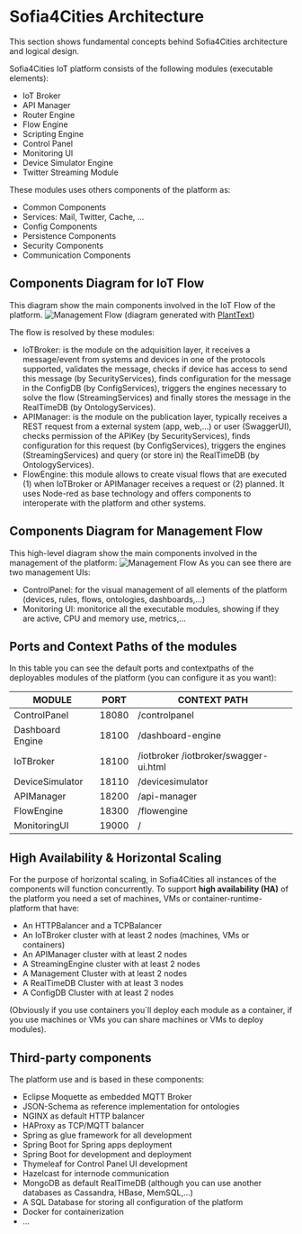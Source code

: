 Sofia4Cities Architecture
============================

This section shows fundamental concepts behind Sofia4Cities architecture and logical design.

Sofia4Cities IoT platform consists of the following modules (executable elements):

- IoT Broker
- API Manager
- Router Engine
- Flow Engine
- Scripting Engine
- Control Panel
- Monitoring UI
- Device Simulator Engine
- Twitter Streaming Module

These modules uses others components of the platform as:

- Common Components
- Services: Mail, Twitter, Cache, ...
- Config Components
- Persistence Components
- Security Components
- Communication Components

## Components Diagram for IoT Flow
This diagram show the main components involved in the IoT Flow of the platform.
![Management Flow](iot_diagram.txt.png)
(diagram generated with [PlantText](https://www.planttext.com))

The flow is resolved by these modules:

- IoTBroker: is the module on the adquisition layer, it receives a message/event from systems and devices in one of the protocols supported, validates the message, checks if device has access to send this message (by SecurityServices), finds configuration for the message in the ConfigDB (by ConfigServices), triggers the engines necessary to solve the flow (StreamingServices) and finally stores the message in the RealTimeDB (by OntologyServices).
- APIManager: is the module on the publication layer, typically receives a REST request from a external system (app, web,...) or user (SwaggerUI), checks permission of the APIKey (by SecurityServices), finds configuration for this request (by ConfigServices), triggers the engines (StreamingServices) and query  (or store in) the RealTimeDB (by OntologyServices).
- FlowEngine: this module allows to create visual flows that are executed (1) when IoTBroker or APIManager receives a request or (2) planned. It uses Node-red as base technology and offers components to interoperate with the platform and other systems.


## Components Diagram for Management Flow
This high-level diagram show the main components involved in the management of the platform:
![Management Flow](management_diagram.txt.png) 
As you can see there are two management UIs:

- ControlPanel: for the visual management of all elements of the platform (devices, rules, flows, ontologies, dashboards,...)
- Monitoring UI: monitorice all the executable modules, showing if they are active, CPU and memory use, metrics,...

## Ports and  Context Paths of the modules

In this table you can see the default ports and contextpaths of the deployables modules of the platform (you can configure it as you want):

MODULE | PORT | CONTEXT PATH 
------ | ---- | --------
ControlPanel | 18080 | /controlpanel
Dashboard Engine | 18100 | /dashboard-engine
IoTBroker | 18100 | /iotbroker /iotbroker/swagger-ui.html
DeviceSimulator | 18110 | /devicesimulator
APIManager | 18200 | /api-manager
FlowEngine | 18300 | /flowengine
MonitoringUI | 19000 | /




## High Availability & Horizontal Scaling

For the purpose of horizontal scaling, in Sofia4Cities all instances of the components will function concurrently.
To support **high availability (HA)** of the platform you need a set of machines, VMs or container-runtime-platform that have:

- An HTTPBalancer and a TCPBalancer
- An IoTBroker cluster with at least 2 nodes (machines, VMs or containers)
- An APIManager cluster with at least 2 nodes
- A StreamingEngine cluster with at least 2 nodes
- A Management Cluster with at least 2 nodes
- A RealTimeDB Cluster with at least 3 nodes
- A ConfigDB Cluster with at least 2 nodes


(Obviously if you use containers you´ll deploy each module as a container, if you use machines or VMs you can share machines or VMs to deploy modules).

## Third-party components

The platform use and is based in these components:

- Eclipse Moquette as embedded MQTT Broker
- JSON-Schema as reference implementation for ontologies
- NGINX as default HTTP balancer 
- HAProxy as TCP/MQTT balancer
- Spring as glue framework for all development
- Spring Boot for Spring apps deployment
- Spring Boot for development and deployment
- Thymeleaf for Control Panel UI development
- Hazelcast for internode communication
- MongoDB as default RealTimeDB (although you can use another databases as Cassandra, HBase, MemSQL,...)
- A SQL Database for storing all configuration of the platform
- Docker for containerization
- ...
